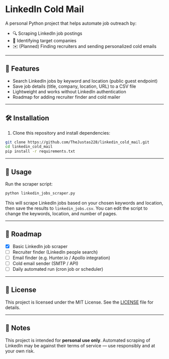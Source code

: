 # LinkedIn Cold Mail

A personal Python project that helps automate job outreach by:
- 🔍 Scraping LinkedIn job postings
- 🏢 Identifying target companies
- ✉️ (Planned) Finding recruiters and sending personalized cold emails

---

## 🚀 Features

- Search LinkedIn jobs by keyword and location (public guest endpoint)
- Save job details (title, company, location, URL) to a CSV file
- Lightweight and works without LinkedIn authentication
- Roadmap for adding recruiter finder and cold mailer

---

## 🛠 Installation

1) Clone this repository and install dependencies:
```bash
git clone https://github.com/TheJustas228/linkedin_cold_mail.git
cd linkedin_cold_mail
pip install -r requirements.txt
```

---

## 📌 Usage

Run the scraper script:
```bash
python linkedin_jobs_scraper.py
```
This will scrape LinkedIn jobs based on your chosen keywords and location, then save the results to `linkedin_jobs.csv`.
You can edit the script to change the keywords, location, and number of pages.

---

## 🧭 Roadmap

- [x] Basic LinkedIn job scraper
- [ ] Recruiter finder (LinkedIn people search)
- [ ] Email finder (e.g. Hunter.io / Apollo integration)
- [ ] Cold email sender (SMTP / API)
- [ ] Daily automated run (cron job or scheduler)

---

## 📄 License

This project is licensed under the MIT License. See the [LICENSE](LICENSE) file for details.

---

## 🧠 Notes

This project is intended for **personal use only**. Automated scraping of LinkedIn may be against their terms of service — use responsibly and at your own risk.
